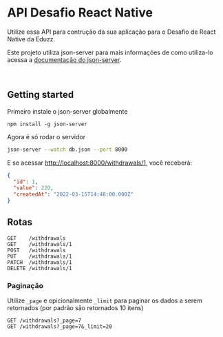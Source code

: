 # API Desafio React Native

Utilize essa API para contrução da sua aplicação para o Desafio de React Native da Eduzz.

Este projeto utiliza json-server para mais informações de como utiliza-lo acessa a [documentação do json-server](https://github.com/typicode/json-server).

<p>&nbsp;</p>

## Getting started

Primeiro instale o json-server globalmente

```
npm install -g json-server
```

Agora é só rodar o servidor

```bash
json-server --watch db.json --port 8000
```

E se acessar [http://localhost:8000/withdrawals/1](http://localhost:3000/withdrawals/1), você receberá:

```json
{
  "id": 1,
  "value": 220,
  "createdAt": "2022-03-15T14:48:00.000Z"
}
```

## Rotas


```
GET    /withdrawals
GET    /withdrawals/1
POST   /withdrawals
PUT    /withdrawals/1
PATCH  /withdrawals/1
DELETE /withdrawals/1
```



### Paginação

Utilize `_page` e opicionalmente `_limit` para paginar os dados a serem retornados (por padrão são retornados 10 itens)


```
GET /withdrawals?_page=7
GET /withdrawals?_page=7&_limit=20
```


